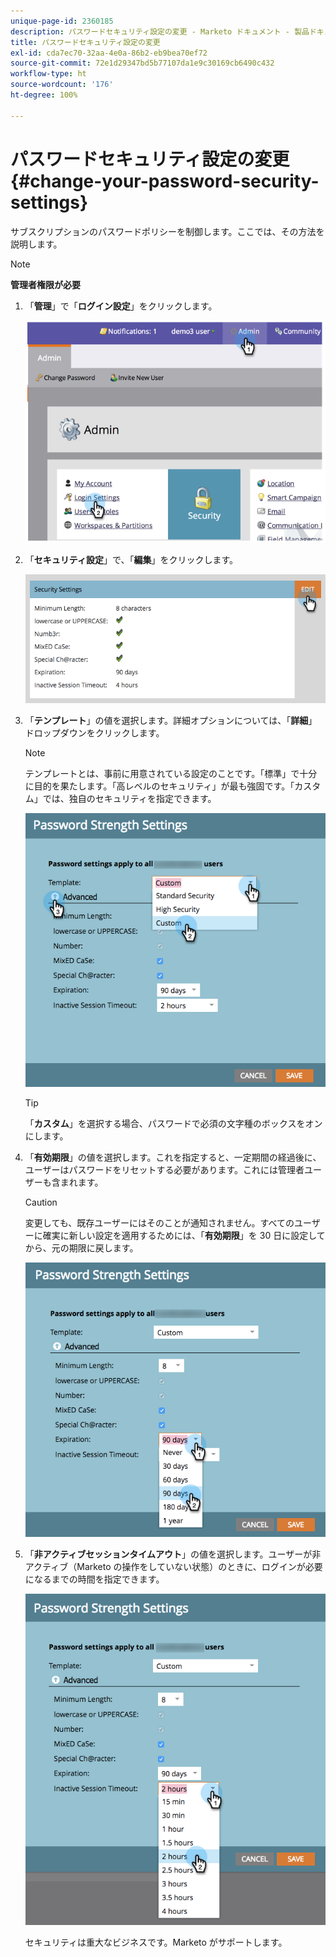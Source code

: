 ```yaml
---
unique-page-id: 2360185
description: パスワードセキュリティ設定の変更 - Marketo ドキュメント - 製品ドキュメント
title: パスワードセキュリティ設定の変更
exl-id: cda7ec70-32aa-4e0a-86b2-eb9bea70ef72
source-git-commit: 72e1d29347bd5b77107da1e9c30169cb6490c432
workflow-type: ht
source-wordcount: '176'
ht-degree: 100%

---
```


# パスワードセキュリティ設定の変更 {#change-your-password-security-settings}

サブスクリプションのパスワードポリシーを制御します。ここでは、その方法を説明します。

>[!NOTE]
>
>**管理者権限が必要**

1. 「**管理**」で「**ログイン設定**」をクリックします。

   ![](assets/image2014-9-16-12-3a41-3a40.png)

1. 「**セキュリティ設定**」で、「**編集**」をクリックします。

   ![](assets/passwordsettings-hand.png)

1. 「**テンプレート**」の値を選択します。詳細オプションについては、「**詳細**」ドロップダウンをクリックします。

   >[!NOTE]
   >
   >テンプレートとは、事前に用意されている設定のことです。「標準」で十分に目的を果たします。「高レベルのセキュリティ」が最も強固です。「カスタム」では、独自のセキュリティを指定できます。

   ![](assets/passwordstrength.png)

   >[!TIP]
   >
   >「**カスタム**」を選択する場合、パスワードで必須の文字種のボックスをオンにします。

1. 「**有効期限**」の値を選択します。これを指定すると、一定期間の経過後に、ユーザーはパスワードをリセットする必要があります。これには管理者ユーザーも含まれます。

   >[!CAUTION]
   >
   >変更しても、既存ユーザーにはそのことが通知されません。すべてのユーザーに確実に新しい設定を適用するためには、「**有効期限**」を 30 日に設定してから、元の期限に戻します。

   ![](assets/expiration.png)

1. 「**非アクティブセッションタイムアウト**」の値を選択します。ユーザーが非アクティブ（Marketo の操作をしていない状態）のときに、ログインが必要になるまでの時間を指定できます。

   ![](assets/inactivesession.png)

   セキュリティは重大なビジネスです。Marketo がサポートします。
